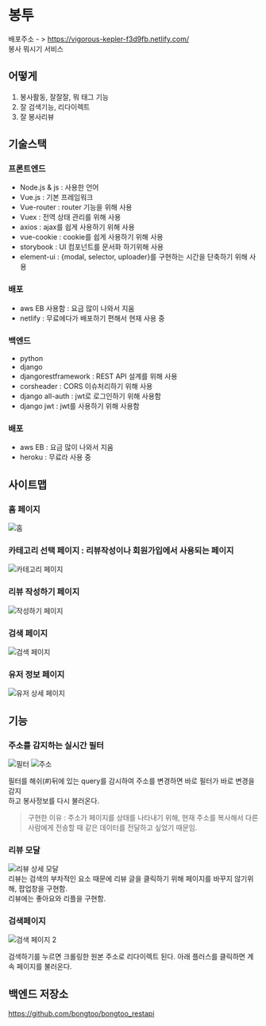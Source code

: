 # 봉투
배포주소 - > https://vigorous-kepler-f3d9fb.netlify.com/  
봉사 뭐시기 서비스

## 어떻게
1. 봉사활동, 잘잘잘, 뭐 태그 기능
2. 잘 검색기능, 리다이렉트 
3. 잘 봉사리뷰 


## 기술스택
### 프론트엔드
* Node.js & js : 사용한 언어
* Vue.js : 기본 프레임워크 
* Vue-router : router 기능을 위해 사용 
* Vuex : 전역 상태 관리를 위해 사용 
* axios : ajax를 쉽게 사용하기 위해 사용
* vue-cookie : cookie를 쉽게 사용하기 위해 사용
* storybook : UI 컴포넌트를 문서화 하기위해 사용
* element-ui : {modal, selector, uploader}를 구현하는 시간을 단축하기 위해 사용

### 배포
* aws EB 사용함 : 요금 많이 나와서 지움
* netlify : 무료에다가 배포하기 편해서 현재 사용 중

### 백엔드
* python
* django
* djangorestframework : REST API 설계를 위해 사용 
* corsheader : CORS 이슈처리하기 위해 사용 
* django all-auth : jwt로 로그인하기 위해 사용함 
* django jwt : jwt를 사용하기 위해 사용함

### 배포
* aws EB : 요금 많이 나와서 지움
* heroku : 무료라 사용 중 

## 사이트맵 
### 홈 페이지 
![홈 ](https://user-images.githubusercontent.com/26789506/64342125-d015cb00-d024-11e9-8dc6-9a858891d8d6.png)
### 카테고리 선택 페이지 : 리뷰작성이나 회원가입에서 사용되는 페이지 
![카테고리 페이지](https://user-images.githubusercontent.com/26789506/64342122-cf7d3480-d024-11e9-96cf-d84641ffe700.png)
### 리뷰 작성하기 페이지 
![작성하기 페이지](https://user-images.githubusercontent.com/26789506/64342123-cf7d3480-d024-11e9-937d-b7504487886b.png)
### 검색 페이지
![검색 페이지](https://user-images.githubusercontent.com/26789506/64342524-aad58c80-d025-11e9-89ef-52261021795f.png)
### 유저 정보 페이지
![유저 상세 페이지 ](https://user-images.githubusercontent.com/26789506/64342118-cee49e00-d024-11e9-95ef-7a642ab8720a.png)

## 기능
### 주소를 감지하는 실시간 필터
![필터](https://user-images.githubusercontent.com/26789506/64342119-cf7d3480-d024-11e9-9734-8f835e6fc30b.png)
![주소](https://user-images.githubusercontent.com/26789506/64342120-cf7d3480-d024-11e9-9c64-8022d04255e4.png)

필터를 해쉬(#)뒤에 있는 query를 감시하여 주소를 변경하면 바로 필터가 바로 변경을 감지  
하고 봉사정보를 다시 불러온다.

> 구현한 이유 : 주소가 페이지를 상태를 나타내기 위해, 현재 주소를 복사해서 다른 사람에게 전송할 때 같은 데이터를 전달하고 싶었기 때문임.

### 리뷰 모달 
![리뷰 상세 모달](https://user-images.githubusercontent.com/26789506/64342124-d015cb00-d024-11e9-93d0-d3092655f935.png)  
리뷰는 검색의 부차적인 요소 때문에 리뷰 글을 클릭하기 위해 페이지를 바꾸지 않기위해, 팝업창을 구현함.  
리뷰에는 좋아요와 리플을 구현함.

### 검색페이지 
![검색 페이지 2](https://user-images.githubusercontent.com/26789506/64342526-aad58c80-d025-11e9-8de6-67dc703088cd.png)

검색하기를 누르면 크롤링한 원본 주소로 리다이렉트 된다.  아래 플러스를 클릭하면 계속 페이지를 불러온다. 

## 백엔드 저장소  

https://github.com/bongtoo/bongtoo_restapi
